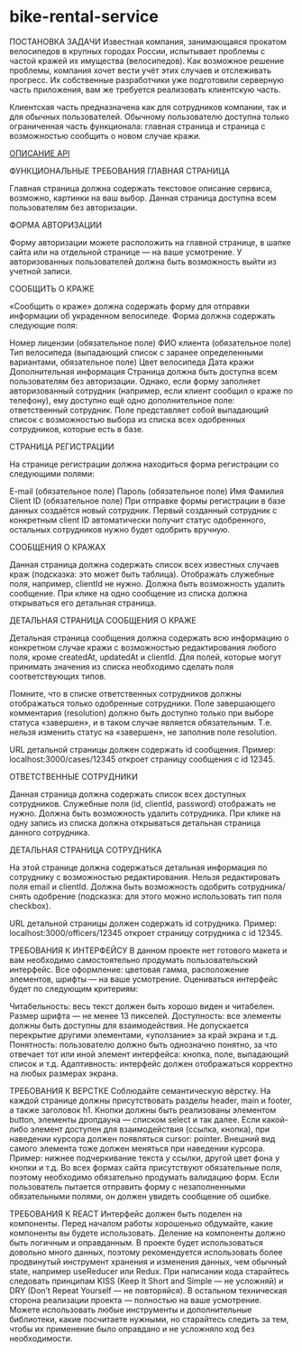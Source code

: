 # bike-rental-service
ПОСТАНОВКА ЗАДАЧИ
Известная компания, занимающаяся прокатом велосипедов в крупных городах России, испытывает проблемы с частой кражей их имущества (велосипедов). Как возможное решение проблемы, компания хочет вести учёт этих случаев и отслеживать прогресс. Их собственные разработчики уже подготовили серверную часть приложения, вам же требуется реализовать клиентскую часть.

Клиентская часть предназначена как для сотрудников компании, так и для обычных пользователей. Обычному пользователю доступна только ограниченная часть функционала: главная страница и страница с возможностью сообщить о новом случае кражи.

<a href="https://documenter.getpostman.com/view/18055274/UVRAH6XZ">ОПИСАНИЕ API</a>

ФУНКЦИОНАЛЬНЫЕ ТРЕБОВАНИЯ
ГЛАВНАЯ СТРАНИЦА

Главная страница должна содержать текстовое описание сервиса, возможно, картинки на ваш выбор. Данная страница доступна всем пользователям без авторизации.

ФОРМА АВТОРИЗАЦИИ

Форму авторизации можете расположить на главной странице, в шапке сайта или на отдельной странице — на ваше усмотрение. У авторизованных пользователей должна быть возможность выйти из учетной записи.

СООБЩИТЬ О КРАЖЕ

«Сообщить о краже» должна содержать форму для отправки информации об украденном велосипеде. Форма должна содержать следующие поля:

Номер лицензии (обязательное поле)
ФИО клиента (обязательное поле)
Тип велосипеда (выпадающий список с заранее определенными вариантами, обязательное поле)
Цвет велосипеда
Дата кражи
Дополнительная информация
Страница должна быть доступна всем пользователям без авторизации. Однако, если форму заполняет авторизованный сотрудник (например, если клиент сообщил о краже по телефону), ему доступно ещё одно дополнительное поле: ответственный сотрудник. Поле представляет собой выпадающий список с возможностью выбора из списка всех одобренных сотрудников, которые есть в базе.

СТРАНИЦА РЕГИСТРАЦИИ

На странице регистрации должна находиться форма регистрации со следующими полями:

E-mail (обязательное поле)
Пароль (обязательное поле)
Имя
Фамилия
Client ID (обязательное поле)
При отправке формы регистрации в базе данных создаётся новый сотрудник. Первый созданный сотрудник с конкретным client ID автоматически получит статус одобренного, остальных сотрудников нужно будет одобрить вручную.

СООБЩЕНИЯ О КРАЖАХ

Данная страница должна содержать список всех известных случаев краж (подсказка: это может быть таблица). Отображать служебные поля, например, clientId не нужно. Должна быть возможность удалить сообщение. При клике на одно сообщение из списка должна открываться его детальная страница.

ДЕТАЛЬНАЯ СТРАНИЦА СООБЩЕНИЯ О КРАЖЕ

Детальная страница сообщения должна содержать всю информацию о конкретном случае кражи с возможностью редактирования любого поля, кроме createdAt, updatedAt и clientId. Для полей, которые могут принимать значения из списка необходимо сделать поля соответствующих типов.

Помните, что в списке ответственных сотрудников должны отображаться только одобренные сотрудники.
Поле завершающего комментария (resolution) должно быть доступно только при выборе статуса «завершен», и в таком случае является обязательным. Т.е. нельзя изменить статус на «завершен», не заполнив поле resolution.

URL детальной страницы должен содержать id сообщения. Пример: localhost:3000/cases/12345 откроет страницу сообщения с id 12345.

ОТВЕТСТВЕННЫЕ СОТРУДНИКИ

Данная страница должна содержать список всех доступных сотрудников. Служебные поля (id, clientId, password) отображать не нужно. Должна быть возможность удалить сотрудника. При клике на одну запись из списка должна открываться детальная страница данного сотрудника.

ДЕТАЛЬНАЯ СТРАНИЦА СОТРУДНИКА

На этой странице должна содержаться детальная информация по сотруднику с возможностью редактирования. Нельзя редактировать поля email и clientId. Должна быть возможность одобрить сотрудника/снять одобрение (подсказка: для этого можно использовать тип поля checkbox).

URL детальной страницы должен содержать id сотрудника. Пример: localhost:3000/officers/12345 откроет страницу сотрудника с id 12345.

ТРЕБОВАНИЯ К ИНТЕРФЕЙСУ
В данном проекте нет готового макета и вам необходимо самостоятельно продумать пользовательский интерфейс. Все оформление: цветовая гамма, расположение элементов, шрифты — на ваше усмотрение. Оцениваться интерфейс будет по следующим критериям:

Читабельность: весь текст должен быть хорошо виден и читабелен. Размер шрифта — не менее 13 пикселей.
Доступность: все элементы должны быть доступны для взаимодействия. Не допускается перекрытие другими элементами, «уползание» за край экрана и т.д.
Понятность: пользователю должно быть однозначно понятно, за что отвечает тот или иной элемент интерфейса: кнопка, поле, выпадающий список и т.д.
Адаптивность: интерфейс должен отображаться корректно на любых размерах экрана.

ТРЕБОВАНИЯ К ВЕРСТКЕ
Соблюдайте семантическую вёрстку. На каждой странице должны присутствовать разделы header, main и footer, а также заголовок h1. Кнопки должны быть реализованы элементом button, элементы дропдауна — списком select и так далее.
Если какой-либо элемент доступен для взаимодействия (ссылка, кнопка), при наведении курсора должен появляться cursor: pointer. Внешний вид самого элемента тоже должен меняться при наведении курсора. Пример: нижнее подчеркивание текста у ссылки, другой цвет фона у кнопки и т.д.
Во всех формах сайта присутствуют обязательные поля, поэтому необходимо обязательно продумать валидацию форм. Если пользователь пытается отправить форму с незаполненными обязательными полями, он должен увидеть сообщение об ошибке.

ТРЕБОВАНИЯ К REACT
Интерфейс должен быть поделен на компоненты. Перед началом работы хорошенько обдумайте, какие компоненты вы будете использовать. Деление на компоненты должно быть логичным и оправданным.
В проекте будет использоваться довольно много данных, поэтому рекомендуется использовать более продвинутый инструмент хранения и изменения данных, чем обычный state, например useReducer или Redux.
При написании кода старайтесь следовать принципам KISS (Keep It Short and Simple — не усложняй) и DRY (Don’t Repeat Yourself — не повторяйся).
В остальном техническая сторона реализации проекта — полностью на ваше усмотрение. Можете использовать любые инструменты и дополнительные библиотеки, какие посчитаете нужными, но старайтесь следить за тем, чтобы их применение было оправдано и не усложняло код без необходимости.
